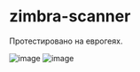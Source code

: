 # zimbra-scanner

Протестировано на еврогеях.

![image](https://user-images.githubusercontent.com/12753171/185624032-18fb7942-ba37-4055-ad61-d297f16eb9d9.png)
![image](https://user-images.githubusercontent.com/12753171/185624065-9094969f-71da-4604-ac48-385d62b1f65c.png)

